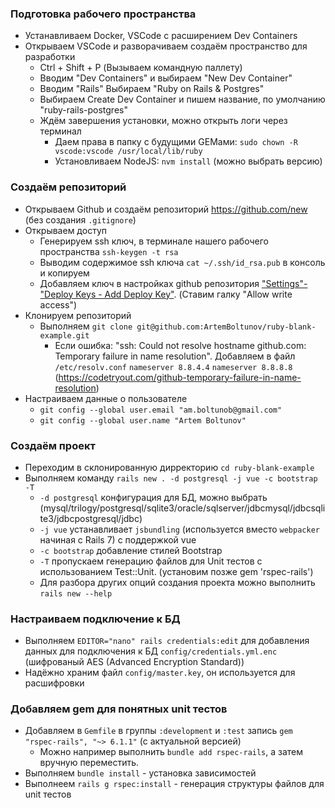 ### Подготовка рабочего пространства
- Устанавливаем Docker, VSCode с расширением Dev Containers
- Открываем VSCode и разворачиваем создаём пространство для разработки
  - Ctrl + Shift + P (Вызываем командную паллету)
  - Вводим "Dev Containers" и выбираем "New Dev Container"
  - Вводим "Rails" Выбираем "Ruby on Rails & Postgres"
  - Выбираем Create Dev Container и пишем название, по умолчанию "ruby-rails-postgres"
  - Ждём завершения установки, можно открыть логи через терминал
    - Даем права в папку с будущими GEMами: `sudo chown -R vscode:vscode /usr/local/lib/ruby`
    - Установливаем NodeJS: `nvm install` (можно выбрать версию)

### Создаём репозиторий
- Открываем Github и создаём репозиторий https://github.com/new (без создания `.gitignore`)
- Открываем доступ
   - Генерируем ssh ключ, в терминале нашего рабочего пространства `ssh-keygen -t rsa`
   - Выводим содержимое ssh ключа `cat ~/.ssh/id_rsa.pub` в консоль и копируем
   - Добавляем ключ в настройках github репозитория ["Settings"-"Deploy Keys - Add Deploy Key"](https://github.com/ArtemBoltunov/ruby-blank-example/settings/keys/new). (Ставим галку "Allow write access")
- Клонируем репозиторий
  - Выполняем `git clone git@github.com:ArtemBoltunov/ruby-blank-example.git`
    - Если ошибка: "ssh: Could not resolve hostname github.com: Temporary failure in name resolution". Добавляем в файл `/etc/resolv.conf` `nameserver 8.8.4.4` `nameserver 8.8.8.8` (https://codetryout.com/github-temporary-failure-in-name-resolution)
- Настраиваем данные о пользователе
  - `git config --global user.email "am.boltunob@gmail.com"`
  - `git config --global user.name "Artem Boltunov"`

### Создаём проект
- Переходим в склонированную дирректорию `cd ruby-blank-example`
- Выполняем команду `rails new . -d postgresql -j vue -c bootstrap -T`
  - `-d postgresql` конфигурация для БД, можно выбрать (mysql/trilogy/postgresql/sqlite3/oracle/sqlserver/jdbcmysql/jdbcsqlite3/jdbcpostgresql/jdbc)
  - `-j vue` устанавливает `jsbundling` (используется вместо `webpacker` начиная с Rails 7) с поддержкой vue
  - `-c bootstrap` добавление стилей Bootstrap
  - `-T` пропускаем генерацию файлов для Unit тестов с использованием Test::Unit. (установим позже gem 'rspec-rails')
  - Для разбора других опций создания проекта можно выполнить `rails new --help`

### Настраиваем подключение к БД
  - Выполняем `EDITOR="nano" rails credentials:edit` для добавления данных для подключения к БД `config/credentials.yml.enc` (шифрованый AES (Advanced Encryption Standard))
  - Надёжно храним файл `config/master.key`, он используется для расшифровки

### Добавляем gem для понятных unit тестов
  - Добавляем в `Gemfile` в группы `:development` и `:test` запись `gem "rspec-rails", "~> 6.1.1"` (с актуальной версией)
    - Можно например выполнить `bundle add rspec-rails`, а затем вручную переместить.
  - Выполняем `bundle install` - установка зависимостей
  - Выполнеем `rails g rspec:install` - генерация структуры файлов для unit тестов
